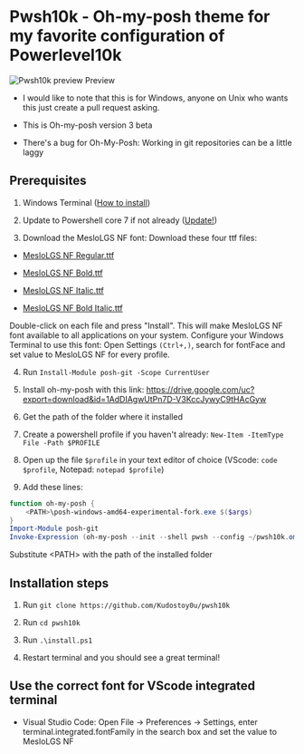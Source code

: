 # Pwsh10k - Oh-my-posh theme for my favorite configuration of Powerlevel10k

![Pwsh10k preview](https://user-images.githubusercontent.com/69732000/104954070-3a66ab80-598d-11eb-9d6a-cd6ff6a36b0c.png)
Preview

* I would like to note that this is for Windows, anyone on Unix who wants this just create a pull request asking.

* This is Oh-my-posh version 3 beta

* There's a bug for Oh-My-Posh: Working in git repositories can be a little laggy

## Prerequisites

1. Windows Terminal ([How to install](https://docs.microsoft.com/en-us/windows/terminal/get-started "Install Windows Terminal"))

2. Update to Powershell core 7 if not already ([Update!](https://docs.microsoft.com/en-us/powershell/scripting/install/migrating-from-windows-powershell-51-to-powershell-7?view=powershell-7.1))

3. Download the MesloLGS NF font:
Download these four ttf files:

* [MesloLGS NF Regular.ttf](https://github.com/romkatv/dotfiles-public/raw/master/.local/share/fonts/NerdFonts/MesloLGS%20NF%20Regular.ttf)

* [MesloLGS NF Bold.ttf](https://github.com/romkatv/dotfiles-public/raw/master/.local/share/fonts/NerdFonts/MesloLGS%20NF%20Bold.ttf)

* [MesloLGS NF Italic.ttf](https://github.com/romkatv/dotfiles-public/raw/master/.local/share/fonts/NerdFonts/MesloLGS%20NF%20Italic.ttf)

* [MesloLGS NF Bold Italic.ttf](https://github.com/romkatv/dotfiles-public/raw/master/.local/share/fonts/NerdFonts/MesloLGS%20NF%20Bold%20Italic.ttf)

Double-click on each file and press "Install". This will make MesloLGS NF font available to all applications on your system. Configure your Windows Terminal to use this font:
Open Settings  `(Ctrl+,)`, search for fontFace and set value to MesloLGS NF for every profile.

4. Run `Install-Module posh-git -Scope CurrentUser`

5. Install oh-my-posh with this link: https://drive.google.com/uc?export=download&id=1AdDIAgwUtPn7D-V3KccJywyC9tHAcGyw

6. Get the path of the folder where it installed

7. Create a powershell profile if you haven't already: `New-Item -ItemType File -Path $PROFILE`

8. Open up the file `$profile` in your text editor of choice (VScode: `code $profile`, Notepad: `notepad $profile`)

9. Add these lines: 

```powershell
function oh-my-posh {
    <PATH>\posh-windows-amd64-experimental-fork.exe $($args)
}
Import-Module posh-git
Invoke-Expression (oh-my-posh --init --shell pwsh --config ~/pwsh10k.omp.json)
```

Substitute \<PATH\> with the path of the installed folder

## Installation steps

1. Run `git clone https://github.com/Kudostoy0u/pwsh10k`

2. Run `cd pwsh10k`

3. Run `.\install.ps1`

4. Restart terminal and you should see a great terminal!

## Use the correct font for VScode integrated terminal

* Visual Studio Code: Open File → Preferences → Settings, enter terminal.integrated.fontFamily in the search box and set the value to MesloLGS NF
